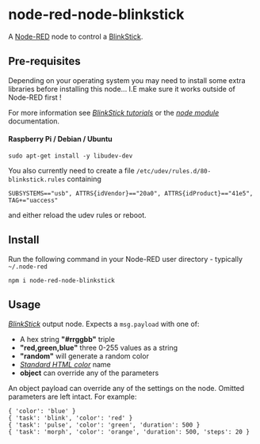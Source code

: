 node-red-node-blinkstick
========================

A <a href="http://nodered.org" target="_new">Node-RED</a> node to control a <a href="http://www.blinkstick.com/" target="_new">BlinkStick</a>.

Pre-requisites
--------------

Depending on your operating system you may need to install some extra libraries before installing this node... I.E make sure it works outside of Node-RED first !

For more information see <i><a href="http://www.blinkstick.com/help/tutorials" target="_new">BlinkStick tutorials</a></i> or the <i><a href="https://github.com/arvydas/blinkstick-node" target="_new">node module</a></i> documentation.

#### Raspberry Pi / Debian / Ubuntu

    sudo apt-get install -y libudev-dev

You also currently need to create a file `/etc/udev/rules.d/80-blinkstick.rules` containing

    SUBSYSTEMS=="usb", ATTRS{idVendor}=="20a0", ATTRS{idProduct}=="41e5", TAG+="uaccess"

and either reload the udev rules or reboot.

Install
-------

Run the following command in your Node-RED user directory - typically `~/.node-red`

    npm i node-red-node-blinkstick

Usage
-----

<i><a href="http://www.blinkstick.com" target="_new">BlinkStick</a></i> output node.
Expects a `msg.payload` with one of:

* A hex string <b>"#rrggbb"</b> triple
* <b>"red,green,blue"</b> three 0-255 values as a string
* <b>"random"</b> will generate a random color
* <i><a href="http://www.w3schools.com/html/html_colornames.asp" target="_new">Standard HTML color</a></i> name
* <b>object</b> can override any of the parameters

An object payload can override any of the settings on the node. Omitted parameters are left intact. For example:

    { 'color': 'blue' }
    { 'task': 'blink', 'color': 'red' }
    { 'task': 'pulse', 'color': 'green', 'duration': 500 }
    { 'task': 'morph', 'color': 'orange', 'duration': 500, 'steps': 20 }
